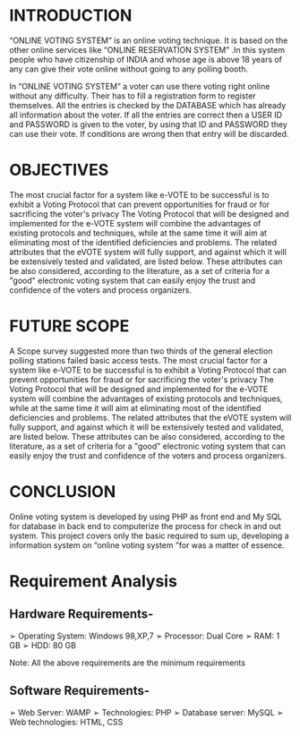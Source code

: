 # INTRODUCTION

“ONLINE VOTING SYSTEM” is an online voting technique. It is based on the other online services like “ONLINE RESERVATION SYSTEM” .In this system people who have citizenship of INDIA and whose age is above 18 years of any can give their vote online without going to any polling booth.

In “ONLINE VOTING SYSTEM” a voter can use there voting right online without any difficulty. Their has to fill a registration form to register themselves. All the entries is checked by the DATABASE which has already all information about the voter. If all the entries are correct then a USER ID and PASSWORD is given to the voter, by using that ID and PASSWORD they can use their vote. If conditions are wrong then that entry will be discarded.

# OBJECTIVES

The most crucial factor for a system like e-VOTE to be successful is to exhibit a Voting Protocol that can prevent opportunities for fraud or for sacrificing the voter's privacy
The Voting Protocol that will be designed and implemented for the e-VOTE system will combine the advantages of existing protocols and techniques, while at the same time it will aim at eliminating most of the identified deficiencies and problems. The related attributes that the eVOTE system will fully support, and against which it will be extensively tested and validated, are listed below. These attributes can be also considered, according to the literature, as a set of criteria for a "good" electronic voting system that can easily enjoy the trust and confidence of the voters and process organizers.

# FUTURE SCOPE

A Scope survey suggested more than two thirds of the general election polling stations failed basic access tests.
The most crucial factor for a system like e-VOTE to be successful is to exhibit a Voting Protocol that can prevent opportunities for fraud or for sacrificing the voter's privacy
The Voting Protocol that will be designed and implemented for the e-VOTE system will combine the advantages of existing protocols and techniques, while at the same time it will aim at eliminating most of the identified deficiencies and problems. The related attributes that the eVOTE system will fully support, and against which it will be extensively tested and validated, are listed below. These attributes can be also considered, according to the literature, as a set of criteria for a "good" electronic voting system that can easily enjoy the trust and confidence of the voters and process organizers.


# CONCLUSION

Online voting system is developed by using PHP as front end and My SQL for database in back end to computerize the process for check in and out system.
This project covers only the basic required to sum up, developing a information system on “online voting system ”for was a matter of essence.


# Requirement Analysis


## Hardware Requirements-

➢ Operating System: Windows 98,XP,7
➢ Processor: Dual Core
➢ RAM: 1 GB
➢ HDD: 80 GB

Note: All the above requirements are the minimum requirements


## Software Requirements-

➢ Web Server: WAMP
➢ Technologies: PHP
➢ Database server: MySQL
➢ Web technologies: HTML, CSS
